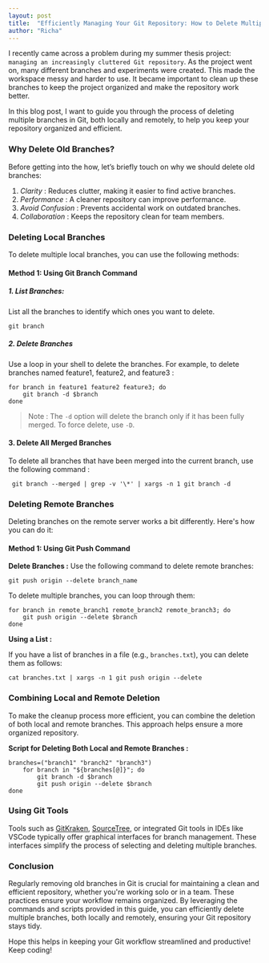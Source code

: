 ```yaml
---
layout: post
title:  "Efficiently Managing Your Git Repository: How to Delete Multiple Branches "
author: "Richa"
---
```



I recently came across a problem during my summer thesis project: `managing an increasingly cluttered Git repository`. As the project went on, many different branches and experiments were created. This made the workspace messy and harder to use. It became important to clean up these branches to keep the project organized and make the repository work better.

In this blog post, I want to guide you through the process of deleting multiple branches in Git, both locally and remotely, to help you keep your repository organized and efficient.


### Why Delete Old Branches?

Before getting into the how, let’s briefly touch on why we should delete old branches:

1. _Clarity_ : Reduces clutter, making it easier to find active branches.
2. _Performance_ : A cleaner repository can improve performance.
3. _Avoid Confusion_ : Prevents accidental work on outdated branches.
4. _Collaboration_ : Keeps the repository clean for team members.

### Deleting Local Branches

To delete multiple local branches, you can use the following methods:

#### Method 1: Using Git Branch Command

##### 1. List Branches:

List all the branches to identify which ones you want to delete.

```shell
git branch
```

##### 2. Delete Branches

Use a loop in your shell to delete the branches. For example, to delete branches named feature1, feature2, and feature3 :

```shell
for branch in feature1 feature2 feature3; do
    git branch -d $branch
done
```

> Note : The `-d` option will delete the branch only if it has been fully merged. To force delete, use `-D`.


#### 3. Delete All Merged Branches

To delete all branches that have been merged into the current branch, use the following command :

```shell
 git branch --merged | grep -v '\*' | xargs -n 1 git branch -d
```

### Deleting Remote Branches

Deleting branches on the remote server works a bit differently. Here's how you can do it:

#### Method 1: Using Git Push Command


**Delete Branches :**  Use the following command to delete remote branches:

```shell
git push origin --delete branch_name
```

To delete multiple branches, you can loop through them:

```shell
for branch in remote_branch1 remote_branch2 remote_branch3; do
	git push origin --delete $branch
done
```

**Using a List :**

If you have a list of branches in a file (e.g., `branches.txt`), you can delete them as follows:

```shell
cat branches.txt | xargs -n 1 git push origin --delete
```

### Combining Local and Remote Deletion

To make the cleanup process more efficient, you can combine the deletion of both local and remote branches. This approach helps ensure a more organized repository.

**Script for Deleting Both Local and Remote Branches :**

```shell
branches=("branch1" "branch2" "branch3")
	for branch in "${branches[@]}"; do
		git branch -d $branch
		git push origin --delete $branch
done
```

###  Using Git Tools

Tools such as [GitKraken](https://www.gitkraken.com/), [SourceTree](https://www.sourcetreeapp.com/), or integrated Git tools in IDEs like VSCode typically offer graphical interfaces for branch management. These interfaces simplify the process of selecting and deleting multiple branches.

### Conclusion

Regularly removing old branches in Git is crucial for maintaining a clean and efficient repository, whether you're working solo or in a team. These practices ensure your workflow remains organized. By leveraging the commands and scripts provided in this guide, you can efficiently delete multiple branches, both locally and remotely, ensuring your Git repository stays tidy.

Hope this helps in keeping your Git workflow streamlined and productive! Keep coding!